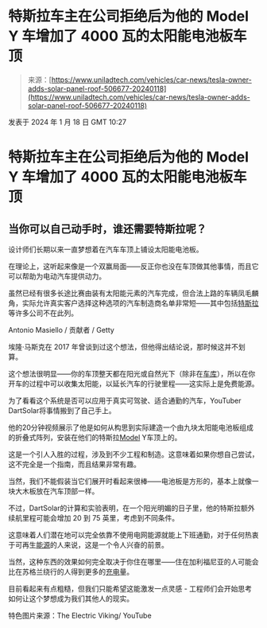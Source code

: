 <!--yml

category: 未

日期：2024 年 5 月 27 日 14:59:00

-->

# 特斯拉车主在公司拒绝后为他的 Model Y 车增加了 4000 瓦的太阳能电池板车顶

> 来源：[https://www.uniladtech.com/vehicles/car-news/tesla-owner-adds-solar-panel-roof-506677-20240118](https://www.uniladtech.com/vehicles/car-news/tesla-owner-adds-solar-panel-roof-506677-20240118)

发表于 2024 年 1 月 18 日 GMT 10:27

# 特斯拉车主在公司拒绝后为他的 Model Y 车增加了 4000 瓦的太阳能电池板车顶

## 当你可以自己动手时，谁还需要特斯拉呢？

设计师们长期以来一直梦想着在汽车车顶上铺设太阳能电池板。

在理论上，这听起来像是一个双赢局面——反正你也没在车顶做其他事情，而且它可以帮助为电动汽车提供动力。

虽然已经有很多长途比赛由装有太阳能元素的汽车完成，但合法上路的车辆凤毛麟角，实际允许真实客户选择这种选项的汽车制造商名单非常短——其中包括[特斯拉](https://www.uniladtech.com/vehicles/car-news/tesla-owner-shares-electric-bill-504687-20240117?)等许多公司不在此列。

Antonio Masiello / 贡献者 / Getty

埃隆·马斯克在 2017 年曾谈到过这个想法，但他得出结论说，那时候这并不划算。

这个想法很明显——你的车顶整天都在阳光或自然光下（除非在[车库](https://www.uniladtech.com/vehicles/car-news)），所以在你开车的过程中可以收集太阳能，以延长汽车的行驶里程——这实际上是免费能源。

为了看看这个系统是否可以应用于真实可驾驶、适合通勤的汽车，YouTuber DartSolar将事情搬到了自己手上。

他的20分钟视频展示了他是如何从构思到实际建造一个由九块太阳能电池板组成的折叠式阵列，安装在他们的特斯拉[Model](https://www.uniladtech.com/vehicles/car-news/tesla-monthly-cost-lease-model-3-402732-20240118?) Y车顶上的。

这是一个引人入胜的过程，涉及到不少工程和制造。这意味着如果你想自己尝试，这不完全是一个指南，而且结果非常有趣。

当然，我们不能假装当它们展开时看起来很棒——电池板是方形的，基本上就像一块大木板放在汽车顶部一样。

不过，DartSolar的计算和实验表明，在一个阳光明媚的日子里，他的特斯拉额外续航里程可能会增加 20 到 75 英里，考虑到不同条件。

这意味着人们潜在地可以完全依靠不使用电网能源就能上下班通勤，对于任何热衷于可再生[能源](https://www.uniladtech.com/tesla)的人来说，这是一个令人兴奋的前景。

当然，这种东西的效果如何完全取决于你住在哪里——住在加利福尼亚的人可能会比在苏格兰绕行的人得到更多的[充电](https://www.uniladtech.com/vehicles/car-news/cybertruck-owner-powers-coffee-machine-357203-20240116?)量。

目前看起来有点粗糙，但我们只能希望这能激发一点灵感 - 工程师们会开始思考如何让这个梦想成为我们其他人的现实。 

特色图片来源：The Electric Viking/ YouTube

